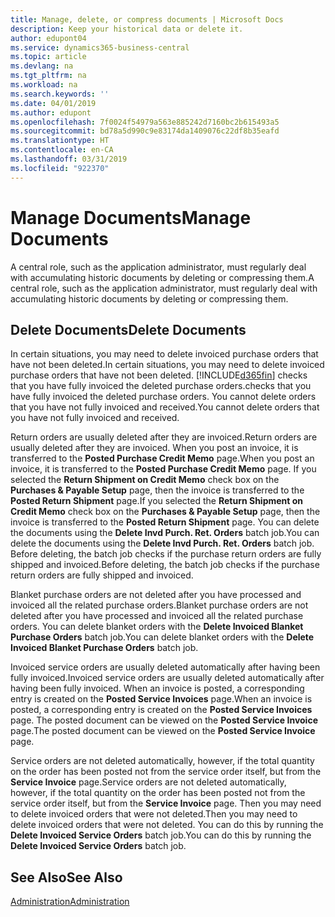```yaml
---
title: Manage, delete, or compress documents | Microsoft Docs
description: Keep your historical data or delete it.
author: edupont04
ms.service: dynamics365-business-central
ms.topic: article
ms.devlang: na
ms.tgt_pltfrm: na
ms.workload: na
ms.search.keywords: ''
ms.date: 04/01/2019
ms.author: edupont
ms.openlocfilehash: 7f0024f54979a563e885242d7160bc2b615493a5
ms.sourcegitcommit: bd78a5d990c9e83174da1409076c22df8b35eafd
ms.translationtype: HT
ms.contentlocale: en-CA
ms.lasthandoff: 03/31/2019
ms.locfileid: "922370"
---
```

# <a name="manage-documents"></a><span data-ttu-id="ef870-103">Manage Documents</span><span class="sxs-lookup"><span data-stu-id="ef870-103">Manage Documents</span></span>
<span data-ttu-id="ef870-104">A central role, such as the application administrator, must regularly deal with accumulating historic documents by deleting or compressing them.</span><span class="sxs-lookup"><span data-stu-id="ef870-104">A central role, such as the application administrator, must regularly deal with accumulating historic documents by deleting or compressing them.</span></span>  

## <a name="delete-documents"></a><span data-ttu-id="ef870-105">Delete Documents</span><span class="sxs-lookup"><span data-stu-id="ef870-105">Delete Documents</span></span>
<span data-ttu-id="ef870-106">In certain situations, you may need to delete invoiced purchase orders that have not been deleted.</span><span class="sxs-lookup"><span data-stu-id="ef870-106">In certain situations, you may need to delete invoiced purchase orders that have not been deleted.</span></span> [!INCLUDE[d365fin](includes/d365fin_md.md)] <span data-ttu-id="ef870-107">checks that you have fully invoiced the deleted purchase orders.</span><span class="sxs-lookup"><span data-stu-id="ef870-107">checks that you have fully invoiced the deleted purchase orders.</span></span> <span data-ttu-id="ef870-108">You cannot delete orders that you have not fully invoiced and received.</span><span class="sxs-lookup"><span data-stu-id="ef870-108">You cannot delete orders that you have not fully invoiced and received.</span></span>  

<span data-ttu-id="ef870-109">Return orders are usually deleted after they are invoiced.</span><span class="sxs-lookup"><span data-stu-id="ef870-109">Return orders are usually deleted after they are invoiced.</span></span> <span data-ttu-id="ef870-110">When you post an invoice, it is transferred to the **Posted Purchase Credit Memo** page.</span><span class="sxs-lookup"><span data-stu-id="ef870-110">When you post an invoice, it is transferred to the **Posted Purchase Credit Memo** page.</span></span> <span data-ttu-id="ef870-111">If you selected the **Return Shipment on Credit Memo** check box on the **Purchases & Payable Setup** page, then the invoice is transferred to the **Posted Return Shipment** page.</span><span class="sxs-lookup"><span data-stu-id="ef870-111">If you selected the **Return Shipment on Credit Memo** check box on the **Purchases & Payable Setup** page, then the invoice is transferred to the **Posted Return Shipment** page.</span></span> <span data-ttu-id="ef870-112">You can delete the documents using the **Delete Invd Purch. Ret. Orders** batch job.</span><span class="sxs-lookup"><span data-stu-id="ef870-112">You can delete the documents using the **Delete Invd Purch. Ret. Orders** batch job.</span></span> <span data-ttu-id="ef870-113">Before deleting, the batch job checks if the purchase return orders are fully shipped and invoiced.</span><span class="sxs-lookup"><span data-stu-id="ef870-113">Before deleting, the batch job checks if the purchase return orders are fully shipped and invoiced.</span></span>  

<span data-ttu-id="ef870-114">Blanket purchase orders are not deleted after you have processed and invoiced all the related purchase orders.</span><span class="sxs-lookup"><span data-stu-id="ef870-114">Blanket purchase orders are not deleted after you have processed and invoiced all the related purchase orders.</span></span> <span data-ttu-id="ef870-115">You can delete blanket orders with the **Delete Invoiced Blanket Purchase Orders** batch job.</span><span class="sxs-lookup"><span data-stu-id="ef870-115">You can delete blanket orders with the **Delete Invoiced Blanket Purchase Orders** batch job.</span></span>  

<span data-ttu-id="ef870-116">Invoiced service orders are usually deleted automatically after having been fully invoiced.</span><span class="sxs-lookup"><span data-stu-id="ef870-116">Invoiced service orders are usually deleted automatically after having been fully invoiced.</span></span> <span data-ttu-id="ef870-117">When an invoice is posted, a corresponding entry is created on the **Posted Service Invoices** page.</span><span class="sxs-lookup"><span data-stu-id="ef870-117">When an invoice is posted, a corresponding entry is created on the **Posted Service Invoices** page.</span></span> <span data-ttu-id="ef870-118">The posted document can be viewed on the **Posted Service Invoice** page.</span><span class="sxs-lookup"><span data-stu-id="ef870-118">The posted document can be viewed on the **Posted Service Invoice** page.</span></span>  

<span data-ttu-id="ef870-119">Service orders are not deleted automatically, however, if the total quantity on the order has been posted not from the service order itself, but from the **Service Invoice** page.</span><span class="sxs-lookup"><span data-stu-id="ef870-119">Service orders are not deleted automatically, however, if the total quantity on the order has been posted not from the service order itself, but from the **Service Invoice** page.</span></span> <span data-ttu-id="ef870-120">Then you may need to delete invoiced orders that were not deleted.</span><span class="sxs-lookup"><span data-stu-id="ef870-120">Then you may need to delete invoiced orders that were not deleted.</span></span> <span data-ttu-id="ef870-121">You can do this by running the **Delete Invoiced Service Orders** batch job.</span><span class="sxs-lookup"><span data-stu-id="ef870-121">You can do this by running the **Delete Invoiced Service Orders** batch job.</span></span>  

## <a name="see-also"></a><span data-ttu-id="ef870-122">See Also</span><span class="sxs-lookup"><span data-stu-id="ef870-122">See Also</span></span>  
[<span data-ttu-id="ef870-123">Administration</span><span class="sxs-lookup"><span data-stu-id="ef870-123">Administration</span></span>](admin-setup-and-administration.md)  
